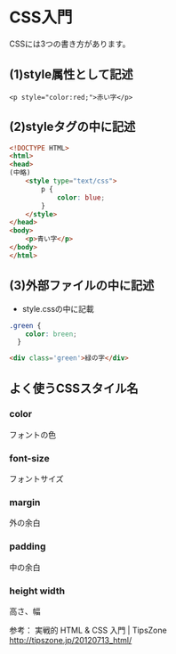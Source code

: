 # CSS入門

CSSには3つの書き方があります。

## (1)style属性として記述

```
<p style="color:red;">赤い字</p>
```

## (2)styleタグの中に記述

```html
<!DOCTYPE HTML>
<html>
<head>
(中略)
    <style type="text/css">
        p {
            color: blue;
        }
    </style>
</head>
<body>
    <p>青い字</p>
</body>
</html>
```

## (3)外部ファイルの中に記述

* style.cssの中に記載

```css
.green {
    color: breen;
  }
```

```html
<div class='green'>緑の字</div>

```

## よく使うCSSスタイル名

### color

フォントの色

### font-size

フォントサイズ

### margin

外の余白

### padding

中の余白

### height width

高さ、幅



参考：
実戦的 HTML & CSS 入門 | TipsZone  http://tipszone.jp/20120713_html/
